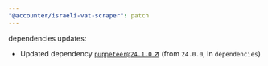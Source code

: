 ```yaml
---
"@accounter/israeli-vat-scraper": patch
---
```

dependencies updates:
  - Updated dependency [`puppeteer@24.1.0` ↗︎](https://www.npmjs.com/package/puppeteer/v/24.1.0) (from `24.0.0`, in `dependencies`)
